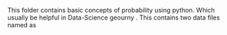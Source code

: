 This folder contains basic concepts of probability using python. Which usually be helpful in Data-Science geourny . This contains two data files named as 
